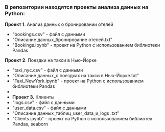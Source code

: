 ### В репозитории находятся проекты анализа данных на Python:

**Проект 1**. Анализ данных о бронировании отелей
* "bookings.csv" - файл с данными
* "Описание данных_бронирование отелей.txt"
* "Bookings.ipynb" - проект на Python с использованием библиотеки Pandas

**Проект 2**. Поездки на такси в Нью-Йорке
* "taxi_nyc.csv" - файл с данными
* "Описание данных_о поездках на такси в Нью-Йорке.txt"
* "Taxi_NewYork.ipynb" - проект на Python с использованием библиотеки Pandas
* 
* **Проект 3.** Клиенты
* "logs.csv" - файл с данными
* "user_data.csv" - файл с данными
* "Описание данных_таблиц_user_data_и_logs .txt"
* "Clients.ipynb" - проект на Python с использованием библиотек Pandas, seaborn
